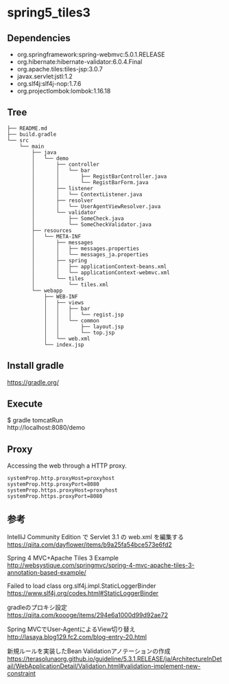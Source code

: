 # spring5_tiles3

## Dependencies
* org.springframework:spring-webmvc:5.0.1.RELEASE  
* org.hibernate:hibernate-validator:6.0.4.Final  
* org.apache.tiles:tiles-jsp:3.0.7  
* javax.servlet:jstl:1.2  
* org.slf4j:slf4j-nop:1.7.6  
* org.projectlombok:lombok:1.16.18  

## Tree
```
├── README.md
├── build.gradle
└── src
    └── main
        ├── java
        │   └── demo
        │       ├── controller
        │       │   └── bar
        │       │       ├── RegistBarController.java
        │       │       └── RegistBarForm.java
        │       ├── listener
        │       │   └── ContextListener.java
        │       ├── resolver
        │       │   └── UserAgentViewResolver.java
        │       └── validator
        │           ├── SomeCheck.java
        │           └── SomeCheckValidator.java
        ├── resources
        │   └── META-INF
        │       ├── messages
        │       │   ├── messages.properties
        │       │   └── messages_ja.properties
        │       ├── spring
        │       │   ├── applicationContext-beans.xml
        │       │   └── applicationContext-webmvc.xml
        │       └── tiles
        │           └── tiles.xml
        └── webapp
            ├── WEB-INF
            │   ├── views
            │   │   ├── bar
            │   │   │   └── regist.jsp
            │   │   └── common
            │   │       ├── layout.jsp
            │   │       └── top.jsp
            │   └── web.xml
            └── index.jsp
```
## Install gradle
https://gradle.org/  

## Execute
$ gradle tomcatRun  
http://localhost:8080/demo  

## Proxy
Accessing the web through a HTTP proxy.  
```C:/Users/<username>/.gradle/gradle.properties
systemProp.http.proxyHost=proxyhost
systemProp.http.proxyPort=8080
systemProp.https.proxyHost=proxyhost
systemProp.https.proxyPort=8080
```

## 参考
IntelliJ Community Edition で Servlet 3.1 の web.xml を編集する  
https://qiita.com/dayflower/items/b9a25fa54bce573e6fd2  

Spring 4 MVC+Apache Tiles 3 Example  
http://websystique.com/springmvc/spring-4-mvc-apache-tiles-3-annotation-based-example/  

Failed to load class org.slf4j.impl.StaticLoggerBinder  
https://www.slf4j.org/codes.html#StaticLoggerBinder  

gradleのプロキシ設定  
https://qiita.com/koooge/items/294e6a1000d99d92ae72  

Spring MVCでUser-AgentによるView切り替え  
http://lasaya.blog129.fc2.com/blog-entry-20.html  

新規ルールを実装したBean Validationアノテーションの作成  
https://terasolunaorg.github.io/guideline/5.3.1.RELEASE/ja/ArchitectureInDetail/WebApplicationDetail/Validation.html#validation-implement-new-constraint  
